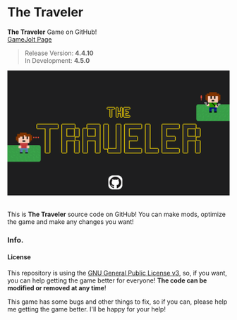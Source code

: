# The Traveler
  **The Traveler** Game on GitHub! <br>
  <a href="https://gamejolt.com/games/ttraveler/796130">GameJolt Page</a>
  > Release Version: **4.4.10** <br>
  > In Development: **4.5.0**
<center>
<a href="https://gamejolt.com/games/ttraveler/796130">
<img src="https://github.com/notestudios/TheTraveler/blob/master/assets/images/BannerGitHub.png?raw=true" alt="The Traveler Logo"></a>
</center>
<br>

  This is **The Traveler** source code on GitHub! You can make mods, optimize the game 
and make any changes you want!

### Info.
  #### License
  This repository is using the <a href="https://www.gnu.org/licenses/gpl-3.0.en.html#license-text">
  GNU General Public License v3</a>, so, if you want, you 
  can help getting the game better for everyone! **The code can be modified or removed 
  at any time**!

  This game has some bugs and other things to fix, so if you can, please help me getting the game better. 
I'll be happy for your help!
